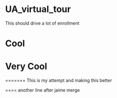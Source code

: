# UA_virtual_tour

This should drive a lot of enrollment

# Cool

# Very Cool
=======
This is my attempt and making this better


====
another line after jaime merge
